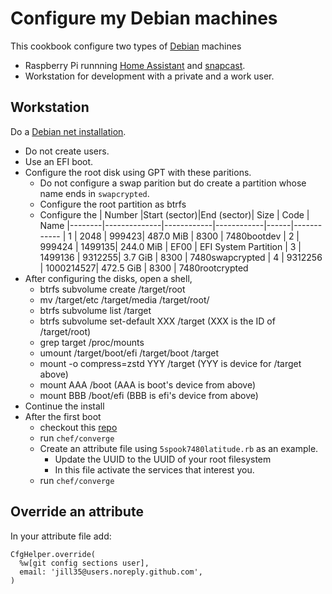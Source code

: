# Configure my Debian machines

This cookbook configure two types of [Debian](https://www.debian.org) machines
- Raspberry Pi runnning [Home Assistant](https://www.home-assistant.io)
and [snapcast](https://github.com/badaix/snapcast).
- Workstation for development with a private and a work user.

## Workstation

Do a [Debian net installation](https://www.debian.org/distrib/netinst).

- Do not create users.
- Use an EFI boot.
- Configure the root disk using GPT with these paritions.
  - Do not configure a swap parition but do create a partition whose name ends in `swapcrypted`.
  - Configure the root partition as btrfs
  - Configure the 
| Number |Start (sector)|End (sector)| Size       | Code | Name
|--------|--------------|------------|------------|------|------------
|   1    |       2048   |      999423|  487.0 MiB | 8300 | 7480bootdev
|   2    |     999424   |     1499135|  244.0 MiB | EF00 | EFI System Partition
|   3    |    1499136   |     9312255|  3.7 GiB   | 8300 | 7480swapcrypted
|   4    |    9312256   |  1000214527|  472.5 GiB | 8300 | 7480rootcrypted
- After configuring the disks, open a shell,
  - btrfs subvolume create /target/root
  - mv /target/etc /target/media /target/root/
  - btrfs subvolume list /target
  - btrfs subvolume set-default XXX /target (XXX is the ID of /target/root)
  - grep target /proc/mounts
  - umount /target/boot/efi /target/boot /target
  - mount -o compress=zstd YYY /target (YYY is device for /target above)
  - mount AAA /boot (AAA is boot's device from above)
  - mount BBB /boot/efi (BBB is efi's device from above)
- Continue the install
- After the first boot
  - checkout this [repo](https://github.com/stuart12/stuart-system)
  - run `chef/converge`
  - Create an attribute file using `5spook7480latitude.rb` as an example.
    - Update the UUID to the UUID of your root filesystem
    - In this file activate the services that interest you.
  - run `chef/converge`

## Override an attribute
In your attribute file add:

    CfgHelper.override(
      %w[git config sections user],
      email: 'jill35@users.noreply.github.com',
    )

